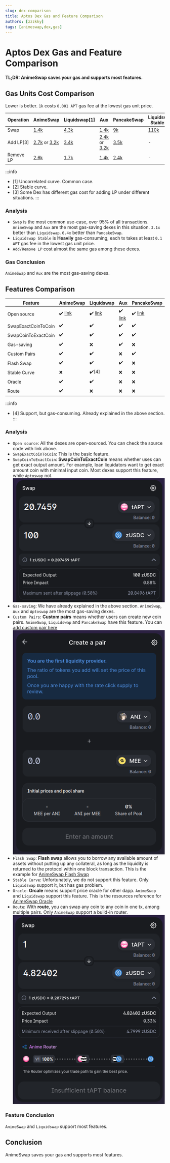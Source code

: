 ```yaml
---
slug: dex-comparison
title: Aptos Dex Gas and Feature Comparison
authors: [zzzkky]
tags: [animeswap,dex,gas]
---
```


# Aptos Dex Gas and Feature Comparison
**TL;DR: AnimeSwap saves your gas and supports most features.**

## Gas Units Cost Comparison
Lower is better. `1k` costs `0.001 APT` gas fee at the lowest gas unit price.

| Operation | AnimeSwap | Liquidswap[1] | Aux | PancakeSwap | Liquidswap Stable[2] |
| --------- | --------- | ---------- | ------- | ----------- | ----------- |
| Swap | [1.4k](https://explorer.aptoslabs.com/txn/29070665) | [4.3k](https://explorer.aptoslabs.com/txn/29054779) | [1.4k](https://explorer.aptoslabs.com/txn/29062775) | [9k](https://explorer.aptoslabs.com/txn/29071346) | [110k](https://explorer.aptoslabs.com/txn/29095574)
| Add LP[3] | [2.7k](https://explorer.aptoslabs.com/txn/28913205) or [3.2k](https://explorer.aptoslabs.com/txn/28867473) | [3.4k](https://explorer.aptoslabs.com/txn/29054857) | [2.4k](https://explorer.aptoslabs.com/txn/28627168) or [3.2k](https://explorer.aptoslabs.com/txn/28833128) | [3.5k](https://explorer.aptoslabs.com/txn/28987912) | - |
| Remove LP | [2.6k](https://explorer.aptoslabs.com/txn/29039235) | [1.7k](https://explorer.aptoslabs.com/txn/29054927) | [1.4k](https://explorer.aptoslabs.com/txn/28574524) | [2.4k](https://explorer.aptoslabs.com/txn/28741526) | - |

:::info
* [1] Uncorrelated curve. Common case.
* [2] Stable curve.
* [3] Some Dex has different gas cost for adding LP under different situations.
:::

### Analysis
* `Swap` is the most common use-case, over 95% of all transactions. `AnimeSwap` and `Aux` are the most gas-saving dexes in this situation. `3.1x` better than `Liquidswap`. `6.4x` better than `PancakeSwap`.
* `Liquidswap Stable` is **Heavily** gas-consuming, each tx takes at least `0.1 APT` gas fee in the lowest gas unit price.
* `Add/Remove LP` cost almost the same gas among these dexes.

### Gas Conclusion
`AnimeSwap` and `Aux` are the most gas-saving dexes.

## Features Comparison
| Feature | AnimeSwap | Liquidswap | Aux | PancakeSwap | Aptoswap
| ------- | --------- | ---------- | ------- | ----------- | -------- |
| Open source | ✔️ [link](https://github.com/AnimeSwap/v1-core) | ✔️ [link](https://github.com/pontem-network/liquidswap) | ✔️ [link](https://github.com/aux-exchange/aux-exchange) | ✔️ [link](https://github.com/pancakeswap/pancake-contracts-move) | ✔️ [link](https://github.com/vividnetwork/aptoswap) |
| SwapExactCoinToCoin | ✔️ | ✔️ | ✔️ | ✔️ | ✔️ |
| SwapCoinToExactCoin | ✔️ | ✔️ | ✔️ | ✔️ | ❌ |
| Gas-saving | ✔️ | ❌ | ✔️ | ❌ | ✔️ |
| Custom Pairs | ✔️ | ✔️ | ❌ | ✔️ | ❌ |
| Flash Swap | ✔️ | ✔️ | ✔️ | ❌| ❌ |
| Stable Curve | ❌ | ✔️[4] | ❌ | ❌ | ❌ |
| Oracle | ✔️ | ✔️ | ❌ | ❌ | ❌ |
| Route | ✔️ | ❌ | ❌ | ❌ | ❌ |

:::info
* [4] Support, but gas-consuming. Already explained in the above section.
:::

### Analysis
* `Open source`: All the dexes are open-sourced. You can check the source code with link above.
* `SwapExactCoinToCoin`: This is the basic feature.
* `SwapCoinToExactCoin`: **SwapCoinToExactCoin** means whether uses can get exact output amount. For example, loan liquidators want to get exact amount coin with minimal input coin. Most dexes support this feature, while `Aptoswap` not.
![SwapCoinToExactCoin](/img/SwapCoinToExactCoin.png)
* `Gas-saving`: We have already explained in the above section. `AnimeSwap`, `Aux` and `Aptoswap` are the most gas-saving dexes.
* `Custom Pairs`: **Custom pairs** means whether users can create new coin pairs. `AnimeSwap`, `Liquidswap` and `PancakeSwap` have this feature. You can [add custom pair here](https://app.animeswap.org/#/add?chain=aptos)
![create pair](/img/createPair.png)
* `Flash Swap`: **Flash swap** allows you to borrow any available amount of assets without putting up any collateral, as long as the liquidity is returned to the protocol within one block transaction. This is the example for [AnimeSwap Flash Swap](/docs/contracts/Swap/swap_examples#flash-swap-example)
* `Stable Curve`: Unfortunately, we do not support this feature. Only `Liquidswap` support it, but has gas problem. 
* `Oracle`: **Orcale** means support price oracle for other dapp. `AnimeSwap` and `Liquidswap` support this feature. This is the resources reference for [AnimeSwap Oracle](/docs/contracts/Swap/swap_resources#liquiditypool)
* `Route`: With **route**, you can swap any coin to any coin in one tx, among multiple pairs. Only `AnimeSwap` support a build-in router.
![router](/img/router.png)

### Feature Conclusion
`AnimeSwap` and `Liquidswap` support most features.

## Conclusion
AnimeSwap saves your gas and supports most features.
